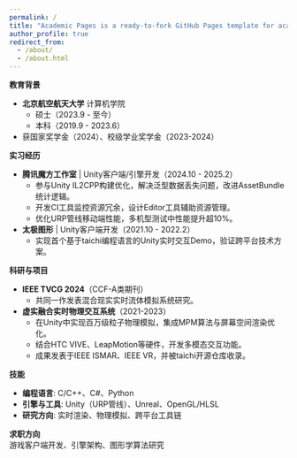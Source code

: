```yaml
---
permalink: /
title: "Academic Pages is a ready-to-fork GitHub Pages template for academic personal websites"
author_profile: true
redirect_from: 
  - /about/
  - /about.html
---
```


**教育背景**  
- **北京航空航天大学** 计算机学院  
  - 硕士（2023.9 - 至今）  
  - 本科（2019.9 - 2023.6）  
- 获国家奖学金（2024）、校级学业奖学金（2023-2024）  

**实习经历**  
- **腾讯魔方工作室** | Unity客户端/引擎开发（2024.10 - 2025.2）  
  - 参与Unity IL2CPP构建优化，解决泛型数据丢失问题，改进AssetBundle统计逻辑。  
  - 开发CI工具监控资源冗余，设计Editor工具辅助资源管理。  
  - 优化URP管线移动端性能，多机型测试中性能提升超10%。  
- **太极图形** | Unity客户端开发（2021.10 - 2022.2）  
  - 实现首个基于taichi编程语言的Unity实时交互Demo，验证跨平台技术方案。  

**科研与项目**  
- **IEEE TVCG 2024**（CCF-A类期刊）  
  - 共同一作发表混合现实实时流体模拟系统研究。  
- **虚实融合实时物理交互系统**（2021-2023）  
  - 在Unity中实现百万级粒子物理模拟，集成MPM算法与屏幕空间渲染优化。  
  - 结合HTC VIVE、LeapMotion等硬件，开发多模态交互功能。  
  - 成果发表于IEEE ISMAR、IEEE VR，并被taichi开源仓库收录。  

**技能**  
- **编程语言**: C/C++、C#、Python  
- **引擎与工具**: Unity（URP管线）、Unreal、OpenGL/HLSL  
- **研究方向**: 实时渲染、物理模拟、跨平台工具链  

**求职方向**  
游戏客户端开发、引擎架构、图形学算法研究  
